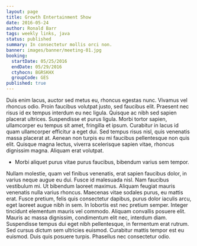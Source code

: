```yaml
---
layout: page
title: Growth Entertainment Show
date: 2016-05-24
author: Ronald Barr
tags: weekly links, java
status: published
summary: In consectetur mollis orci non.
banner: images/banner/meeting-01.jpg
booking:
  startDate: 05/25/2016
  endDate: 05/29/2016
  ctyhocn: BGRSKHX
  groupCode: GES
published: true
---
```

Duis enim lacus, auctor sed metus eu, rhoncus egestas nunc. Vivamus vel rhoncus odio. Proin faucibus volutpat justo, sed faucibus elit. Praesent nec risus id ex tempus interdum eu nec ligula. Quisque ac nibh sed sapien placerat ultrices. Suspendisse et purus ligula. Morbi tortor sapien, ullamcorper eu tempus sit amet, fringilla et ipsum. Curabitur in lacus id quam ullamcorper efficitur a eget dui. Sed tempus risus nisl, quis venenatis massa placerat at. Aenean non turpis eu mi faucibus pellentesque non quis elit. Quisque magna lectus, viverra scelerisque sapien vitae, rhoncus dignissim magna. Aliquam erat volutpat.

* Morbi aliquet purus vitae purus faucibus, bibendum varius sem tempor.

Nullam molestie, quam vel finibus venenatis, erat sapien faucibus dolor, in varius neque augue eu dui. Fusce id malesuada nisl. Nam faucibus vestibulum mi. Ut bibendum laoreet maximus. Aliquam feugiat mauris venenatis nulla varius rhoncus. Maecenas vitae sodales purus, eu mattis erat. Fusce pretium, felis quis consectetur dapibus, purus dolor iaculis arcu, eget laoreet augue nibh in sem. In lobortis est nec pretium semper. Integer tincidunt elementum mauris vel commodo. Aliquam convallis posuere elit. Mauris ac massa dignissim, condimentum elit nec, interdum diam. Suspendisse tempus dui eget nibh pellentesque, in fermentum erat rutrum. Sed cursus dictum sem ultricies euismod. Curabitur mattis tempor est eu euismod. Duis quis posuere turpis. Phasellus nec consectetur odio.
